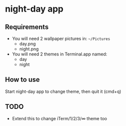 # night-day app

## Requirements
- You will need 2 wallpaper pictures in: `~/Pictures`
  - day.png
  - night.png
- You will need 2 themes in Terminal.app named:
  - day
  - night

## How to use
Start night-day app to change theme, then quit it (cmd+q)


## TODO
- Extend this to change iTerm/1/2/3/∞ theme too
